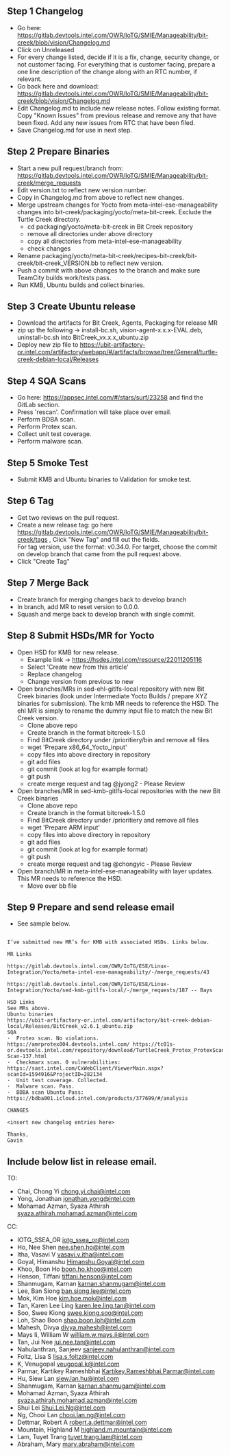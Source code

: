 Step 1 Changelog
----------------

* Go here: https://gitlab.devtools.intel.com/OWR/IoTG/SMIE/Manageability/bit-creek/blob/vision/Changelog.md
* Click on Unreleased
* For every change listed, decide if it is a fix, change, security change, or not customer facing.  For everything that is customer facing, prepare a 
one line description of the change along with an RTC number, if relevant.
* Go back here and download: https://gitlab.devtools.intel.com/OWR/IoTG/SMIE/Manageability/bit-creek/blob/vision/Changelog.md
* Edit Changelog.md to include new release notes.  Follow existing format.  Copy "Known Issues" from previous release and remove any that have
been fixed.  Add any new issues from RTC that have been filed.
* Save Changelog.md for use in next step.


Step 2 Prepare Binaries
-----------------------

* Start a new pull request/branch from: https://gitlab.devtools.intel.com/OWR/IoTG/SMIE/Manageability/bit-creek/merge_requests
* Edit version.txt to reflect new version number.
* Copy in Changelog.md from above to reflect new changes.
* Merge upstream changes for Yocto from meta-intel-ese-manageability changes into bit-creek/packaging/yocto/meta-bit-creek.  Exclude the Turtle Creek directory.
    * cd packaging/yocto/meta-bit-creek in Bit Creek repository
    * remove all directories under above directory
    * copy all directories from meta-intel-ese-manageability
    * check changes
* Rename packaging/yocto/meta-bit-creek/recipes-bit-creek/bit-creek/bit-creek_VERSION.bb to reflect new version.
* Push a commit with above changes to the branch and make sure TeamCity builds work/tests pass.
* Run KMB, Ubuntu builds and collect binaries.
 

Step 3 Create Ubuntu release
-----------------------------

* Download the artifacts for Bit Creek, Agents, Packaging for release MR
* zip up the following -> install-bc.sh, vision-agent-x.x.x-EVAL.deb, uninstall-bc.sh into BitCreek_vx.x.x_ubuntu.zip 
* Deploy new zip file to https://ubit-artifactory-or.intel.com/artifactory/webapp/#/artifacts/browse/tree/General/turtle-creek-debian-local/Releases

Step 4 SQA Scans
----------------

* Go here: https://appsec.intel.com/#/stars/surf/23258  and find the GitLab section.
* Press 'rescan'.  Confirmation will take place over email.
* Perform BDBA scan.
* Perform Protex scan.
* Collect unit test coverage.
* Perform malware scan.

Step 5 Smoke Test
-----------------

* Submit KMB and Ubuntu binaries to Validation for smoke test.

Step 6 Tag
----------
* Get two reviews on the pull request.
* Create a new release tag: go here https://gitlab.devtools.intel.com/OWR/IoTG/SMIE/Manageability/bit-creek/tags , Click "New Tag" and fill out the fields.  
For tag version, use the format: v0.34.0.  For target, choose the commit on develop branch that came from the pull request above.
* Click "Create Tag"

Step 7 Merge Back
-----------------
* Create branch for merging changes back to develop branch
* In branch, add MR to reset version to 0.0.0.
* Squash and merge back to develop branch with single commit.


Step 8 Submit HSDs/MR for Yocto
-------------------------------
* Open HSD for KMB for new release.
    * Example link ->  https://hsdes.intel.com/resource/22011205116 
    * Select 'Create new from this article'
    * Replace changelog
    * Change version from previous to new
* Open branches/MRs in sed-ehl-gitlfs-local repository with new Bit Creek binaries (look under Intermediate Yocto Builds / prepare XYZ binaries for submission).  The kmb MR needs to reference the HSD.  The ehl MR is simply to rename the dummy input file to match the new Bit Creek version.
    * Clone above repo
    * Create branch in the format bitcreek-1.5.0
    * Find BitCreek directory under /prioritiery/bin and remove all files
    * wget 'Prepare x86_64_Yocto_input'
    * copy files into above directory in repository
    * git add files
    * git commit (look at log for example format)
    * git push
    * create merge request and tag @jyong2 - Please Review
* Open branches/MR in sed-kmb-gitlfs-local repositories with the new Bit Creek binaries 
    * Clone above repo
    * Create branch in the format bitcreek-1.5.0
    * Find BitCreek directory under /prioritiery and remove all files
    * wget 'Prepare ARM input'
    * copy files into above directory in repository
    * git add files
    * git commit (look at log for example format)
    * git push
    * create merge request and tag @chongyic - Please Review
* Open branch/MR in meta-intel-ese-manageability with layer updates.  This MR needs to reference the HSD.
    * Move over bb file   

Step 9 Prepare and send release email
-------------------------------------
* See sample below.

```Hello all,
 
I’ve submitted new MR’s for KMB with associated HSDs. Links below.
 
MR Links
 
https://gitlab.devtools.intel.com/OWR/IoTG/ESE/Linux-Integration/Yocto/meta-intel-ese-manageability/-/merge_requests/43
 
https://gitlab.devtools.intel.com/OWR/IoTG/ESE/Linux-Integration/Yocto/sed-kmb-gitlfs-local/-/merge_requests/187 -- Bays
 
HSD Links
See MRs above.
Ubuntu binaries
https://ubit-artifactory-or.intel.com/artifactory/bit-creek-debian-local/Releases/BitCreek_v2.6.1_ubuntu.zip
SQA
·  Protex scan. No violations. https://amrprotex004.devtools.intel.com/ https://tc01s-or.devtools.intel.com/repository/download/TurtleCreek_Protex_ProtexScan/4373624:id/Protex-Scan-137.html 
·  Checkmarx scan. 0 vulnerabilities: https://sast.intel.com/CxWebClient/ViewerMain.aspx?scanId=1594916&ProjectID=282134 
·  Unit test coverage. Collected.
·  Malware scan. Pass.
·  BDBA scan Ubuntu Pass: https://bdba001.icloud.intel.com/products/377699/#/analysis
 
CHANGES
 
<insert new changelog entries here>
 
Thanks,
Gavin
```


Include below list in release email.
------
TO:
- Chai, Chong Yi <chong.yi.chai@intel.com>
- Yong, Jonathan <jonathan.yong@intel.com>
- Mohamad Azman, Syaza Athirah <syaza.athirah.mohamad.azman@intel.com>

CC:
- IOTG_SSEA_OR <iotg_ssea_or@intel.com>
- Ho, Nee Shen <nee.shen.ho@intel.com>
- Itha, Vasavi V <vasavi.v.itha@intel.com>
- Goyal, Himanshu <Himanshu.Goyal@intel.com>
- Khoo, Boon Ho <boon.ho.khoo@intel.com>
- Henson, Tiffani <tiffani.henson@intel.com>
- Shanmugam, Karnan <karnan.shanmugam@intel.com>
- Lee, Ban Siong <ban.siong.lee@intel.com> 
- Mok, Kim Hoe <kim.hoe.mok@intel.com>
- Tan, Karen Lee Ling <karen.lee.ling.tan@intel.com>
- Soo, Swee Kiong <swee.kiong.soo@intel.com>
- Loh, Shao Boon <shao.boon.loh@intel.com>
- Mahesh, Divya <divya.mahesh@intel.com>
- Mays Ii, William W <william.w.mays.ii@intel.com>
- Tan, Jui Nee <jui.nee.tan@intel.com>
- Nahulanthran, Sanjeev <sanjeev.nahulanthran@intel.com>
- Foltz, Lisa S <lisa.s.foltz@intel.com>
- K, Venugopal <veugopal.k@intel.com>
- Parmar, Kartikey Rameshbhai <Kartikey.Rameshbhai.Parmar@intel.com>
- Hu, Siew Lan <siew.lan.hu@intel.com>
- Shanmugam, Karnan <karnan.shanmugam@intel.com>
- Mohamad Azman, Syaza Athirah <syaza.athirah.mohamad.azman@intel.com>
- Shui Lei <Shui.Lei.Ng@intel.com>
- Ng, Chooi Lan <chooi.lan.ng@intel.com>
- Dettmar, Robert A <robert.a.dettmar@intel.com>
- Mountain, Highland M <highland.m.mountain@intel.com>
- Lam, Tuyet Trang <tuyet.trang.lam@intel.com>
- Abraham, Mary <mary.abraham@intel.com> 
